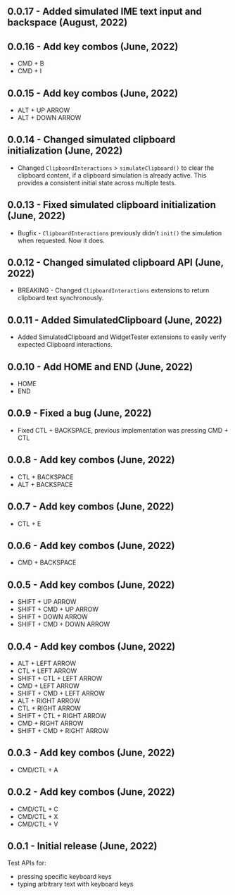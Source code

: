 ## 0.0.17 - Added simulated IME text input and backspace (August, 2022)

## 0.0.16 - Add key combos (June, 2022)

* CMD + B
* CMD + I

## 0.0.15 - Add key combos (June, 2022)

* ALT + UP ARROW
* ALT + DOWN ARROW

## 0.0.14 - Changed simulated clipboard initialization (June, 2022)

* Changed `ClipboardInteractions` > `simulateClipboard()` to clear the clipboard content, if a clipboard simulation is already active. This provides a consistent initial state across multiple tests.

## 0.0.13 - Fixed simulated clipboard initialization (June, 2022)

* Bugfix - `ClipboardInteractions` previously didn't `init()` the simulation when requested. Now it does.

## 0.0.12 - Changed simulated clipboard API (June, 2022)

* BREAKING - Changed `ClipboardInteractions` extensions to return clipboard text synchronously.

## 0.0.11 - Added SimulatedClipboard (June, 2022)

* Added SimulatedClipboard and WidgetTester extensions to easily verify expected Clipboard interactions.

## 0.0.10 - Add HOME and END (June, 2022)

* HOME
* END

## 0.0.9 - Fixed a bug (June, 2022)

* Fixed CTL + BACKSPACE, previous implementation was pressing CMD + CTL

## 0.0.8 - Add key combos (June, 2022)

* CTL + BACKSPACE
* ALT + BACKSPACE

## 0.0.7 - Add key combos (June, 2022)

* CTL + E

## 0.0.6 - Add key combos (June, 2022)

* CMD + BACKSPACE

## 0.0.5 - Add key combos (June, 2022)

* SHIFT + UP ARROW
* SHIFT + CMD + UP ARROW
* SHIFT + DOWN ARROW
* SHIFT + CMD + DOWN ARROW

## 0.0.4 - Add key combos (June, 2022)

* ALT + LEFT ARROW
* CTL + LEFT ARROW
* SHIFT + CTL + LEFT ARROW
* CMD + LEFT ARROW
* SHIFT + CMD + LEFT ARROW
* ALT + RIGHT ARROW
* CTL + RIGHT ARROW
* SHIFT + CTL + RIGHT ARROW
* CMD + RIGHT ARROW
* SHIFT + CMD + RIGHT ARROW

## 0.0.3 - Add key combos (June, 2022)

* CMD/CTL + A 

## 0.0.2 - Add key combos (June, 2022)

* CMD/CTL + C
* CMD/CTL + X
* CMD/CTL + V 

## 0.0.1 - Initial release (June, 2022)

Test APIs for:
* pressing specific keyboard keys
* typing arbitrary text with keyboard keys
